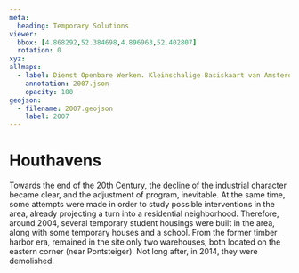 ```yaml
---
meta:
  heading: Temporary Solutions
viewer:
  bbox: [4.868292,52.384698,4.896963,52.402807]
  rotation: 0
xyz:
allmaps:
  - label: Dienst Openbare Werken. Kleinschalige Basiskaart van Amsterdam in 2006-2007, Blad 2. Scale 1:10000. Stadsarchief Amsterdam.
    annotation: 2007.json
    opacity: 100
geojson:
  - filename: 2007.geojson
    label: 2007
---
```

# Houthavens
Towards the end of the 20th Century, the decline of the industrial character became clear, and the adjustment of program, inevitable. At the same time, some attempts were made in order to study possible interventions in the area, already projecting a turn into a residential neighborhood. Therefore, around 2004, several temporary student housings were built in the area, along with some temporary houses and a school. From the former timber harbor era, remained in the site only two warehouses, both located on the eastern corner (near Pontsteiger). Not long after, in 2014, they were demolished. 
